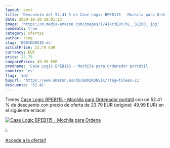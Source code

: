 ```yaml
---
layout: post
title: 'Descuento del 52.41 % en Case Logic BPEB115 - Mochila para Ordena'
date: 2020-10-30 10:01:13
image: 'https://m.media-amazon.com/images/I/41kr3EUc+bL._SL200_.jpg'
comments: true
category: ofertas
author: ring
slug: 'B00IKDNSIK-es'
actualPrice: 23.79 EUR
currency: EUR
price: 23.79
comparePrice: 49.99 EUR
prodname: 'Case Logic BPEB115 - Mochila para Ordenador portátil'
country: 'es'
flag: '🇪🇸'
buyurl: 'https://www.amazon.es/dp/B00IKDNSIK/?tag=tolees-21'
descuento: '52.41'
---
```


Tienes [Case Logic BPEB115 - Mochila para Ordenador portátil](https://www.amazon.es/dp/B00IKDNSIK/?tag=tolees-21) con un 52.41 % de descuento con precio de oferta de 23.79 EUR (original: 49.99 EUR) en el siguiente enlace!

[![Case Logic BPEB115 - Mochila para Ordena](https://m.media-amazon.com/images/I/41kr3EUc+bL._SL200_.jpg)](https://www.amazon.es/dp/B00IKDNSIK/?tag=tolees-21)

ℹ️:


[Accede a la oferta!!](https://www.amazon.es/dp/B00IKDNSIK/?tag=tolees-21)
